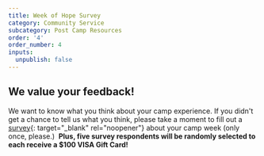 ```yaml
---
title: Week of Hope Survey
category: Community Service
subcategory: Post Camp Resources
order: '4'
order_number: 4
inputs:
  unpublish: false
---
```

## We value your feedback!

We want to know what you think about your camp experience. If you didn't get a chance to tell us what you think, please take a moment to fill out a [survey](https://form.jotform.com/groupmissiontrips/feedback-survey "gmt.camp/feedback"){: target="_blank" rel="noopener"} about your camp week (only once, please.) &nbsp;**Plus, five survey respondents will be randomly selected to each receive a $100 VISA Gift Card!**

&nbsp;